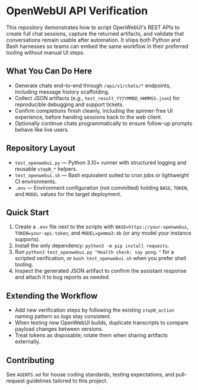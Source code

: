# OpenWebUI API Verification

This repository demonstrates how to script OpenWebUI's REST APIs to create full chat sessions, capture the returned artifacts, and validate that conversations remain usable after automation. It ships both Python and Bash harnesses so teams can embed the same workflow in their preferred tooling without manual UI steps.

## What You Can Do Here
- Generate chats end-to-end through `/api/v1/chats/*` endpoints, including message history scaffolding.
- Collect JSON artifacts (e.g., `test_result_YYYYMMDD_HHMMSS.json`) for reproducible debugging and support tickets.
- Confirm completions finish cleanly, including the spinner-free UI experience, before handing sessions back to the web client.
- Optionally continue chats programmatically to ensure follow-up prompts behave like live users.

## Repository Layout
- `test_openwebui.py` — Python 3.10+ runner with structured logging and reusable `stepN_*` helpers.
- `test_openwebui.sh` — Bash equivalent suited to cron jobs or lightweight CI environments.
- `.env` — Environment configuration (not committed) holding `BASE`, `TOKEN`, and `MODEL` values for the target deployment.

## Quick Start
1. Create a `.env` file next to the scripts with `BASE=https://your-openwebui`, `TOKEN=your-api-token`, and `MODEL=gemma3:4b` (or any model your instance supports).
2. Install the only dependency: `python3 -m pip install requests`.
3. Run `python3 test_openwebui.py "Health check: say pong."` for a scripted verification, or `bash test_openwebui.sh` when you prefer shell tooling.
4. Inspect the generated JSON artifact to confirm the assistant response and attach it to bug reports as needed.

## Extending the Workflow
- Add new verification steps by following the existing `stepN_action` naming pattern so logs stay consistent.
- When testing new OpenWebUI builds, duplicate transcripts to compare payload changes between versions.
- Treat tokens as disposable; rotate them when sharing artifacts externally.

## Contributing
See `AGENTS.md` for house coding standards, testing expectations, and pull-request guidelines tailored to this project.
